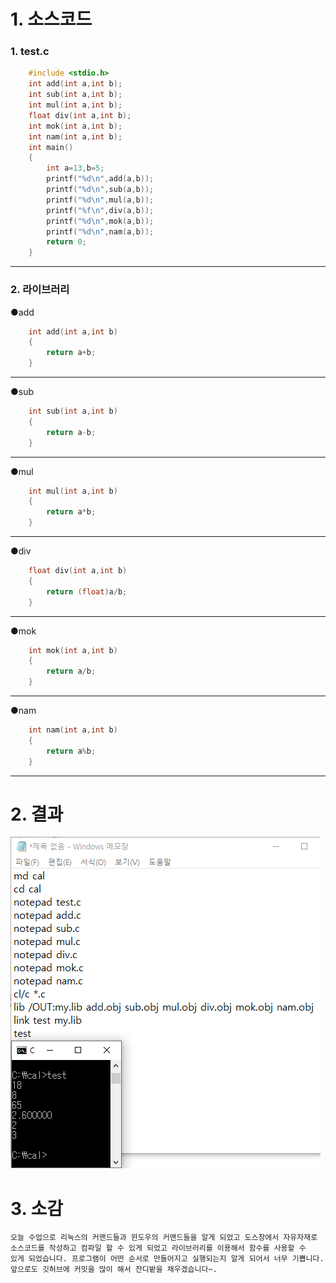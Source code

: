 # 1. 소스코드
### 1. test.c
```c
	#include <stdio.h>
	int add(int a,int b);
	int sub(int a,int b);
	int mul(int a,int b);
	float div(int a,int b);
	int mok(int a,int b);
	int nam(int a,int b);
	int main()
	{
		int a=13,b=5;
		printf("%d\n",add(a,b));
		printf("%d\n",sub(a,b));
		printf("%d\n",mul(a,b));
		printf("%f\n",div(a,b));
		printf("%d\n",mok(a,b));
		printf("%d\n",nam(a,b));
		return 0;
	}
```
* * *
### 2. 라이브러리
●add
```c
	int add(int a,int b)
	{
		return a+b;
	}
```
* * *
●sub
```c
	int sub(int a,int b)
	{
		return a-b;
	}
```
* * *
●mul
```c
	int mul(int a,int b)
	{
		return a*b;
	}
```
* * *
●div
```c
	float div(int a,int b)
	{
		return (float)a/b;
	}
```
* * *
●mok
```c
	int mok(int a,int b)
	{
		return a/b;
	}
```
* * *
●nam
```c
	int nam(int a,int b)
	{
		return a%b;
	}
```
* * *
# 2. 결과
![1](/img/team2-2.png)

# 3. 소감
	오늘 수업으로 리눅스의 커맨드들과 윈도우의 커맨드들을 알게 되었고 도스창에서 자유자재로
	소스코드를 작성하고 컴파일 할 수 있게 되었고 라이브러리를 이용해서 함수를 사용할 수
	있게 되었습니다. 프로그램이 어떤 순서로 만들어지고 실행되는지 알게 되어서 너무 기쁩니다.
	앞으로도 깃허브에 커밋을 많이 해서 잔디밭을 채우겠습니다~.
